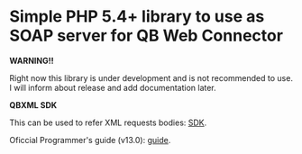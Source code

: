 Simple PHP 5.4+ library to use as SOAP server for QB Web Connector
===========================

**WARNING!!**

Right now this library is under development and is not recommended to use. I will inform about release and add documentation later.

**QBXML SDK**

This can be used to refer XML requests bodies:
[SDK](https://developer-static.intuit.com/qbSDK-current/Common/newOSR/index.html).

Oficcial Programmer's guide (v13.0):
[guide](https://developer-static.intuit.com/qbSDK-current/doc/PDF/QBSDK_ProGuide.pdf).
